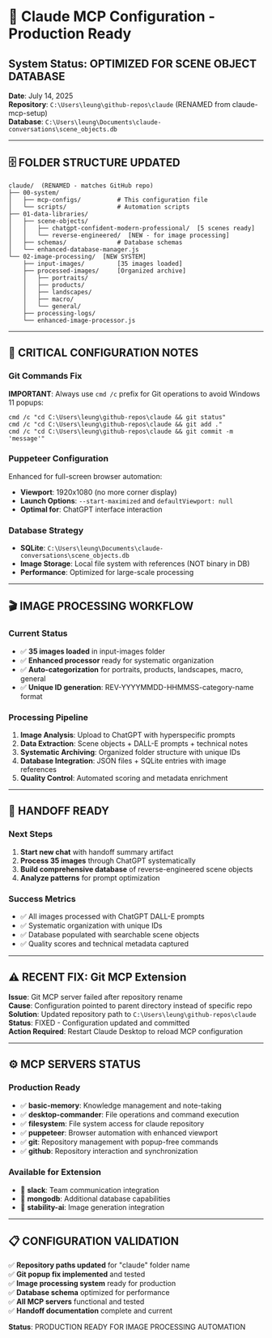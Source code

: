# 🎯 Claude MCP Configuration - Production Ready

## **System Status: OPTIMIZED FOR SCENE OBJECT DATABASE**
**Date**: July 14, 2025  
**Repository**: `C:\Users\leung\github-repos\claude` (RENAMED from claude-mcp-setup)  
**Database**: `C:\Users\leung\Documents\claude-conversations\scene_objects.db`

---

## **🗄️ FOLDER STRUCTURE UPDATED**

```
claude/  (RENAMED - matches GitHub repo)
├── 00-system/
│   ├── mcp-configs/          # This configuration file
│   └── scripts/              # Automation scripts
├── 01-data-libraries/
│   ├── scene-objects/
│   │   ├── chatgpt-confident-modern-professional/  [5 scenes ready]
│   │   └── reverse-engineered/  [NEW - for image processing]
│   ├── schemas/              # Database schemas
│   └── enhanced-database-manager.js
└── 02-image-processing/  [NEW SYSTEM]
    ├── input-images/         [35 images loaded]
    ├── processed-images/     [Organized archive]
    │   ├── portraits/
    │   ├── products/
    │   ├── landscapes/
    │   ├── macro/
    │   └── general/
    ├── processing-logs/
    └── enhanced-image-processor.js
```

---

## **🔧 CRITICAL CONFIGURATION NOTES**

### **Git Commands Fix**
**IMPORTANT**: Always use `cmd /c` prefix for Git operations to avoid Windows 11 popups:
```
cmd /c "cd C:\Users\leung\github-repos\claude && git status"
cmd /c "cd C:\Users\leung\github-repos\claude && git add ."
cmd /c "cd C:\Users\leung\github-repos\claude && git commit -m 'message'"
```

### **Puppeteer Configuration**
Enhanced for full-screen browser automation:
- **Viewport**: 1920x1080 (no more corner display)
- **Launch Options**: `--start-maximized` and `defaultViewport: null`
- **Optimal for**: ChatGPT interface interaction

### **Database Strategy**
- **SQLite**: `C:\Users\leung\Documents\claude-conversations\scene_objects.db`
- **Image Storage**: Local file system with references (NOT binary in DB)
- **Performance**: Optimized for large-scale processing

---

## **🎬 IMAGE PROCESSING WORKFLOW**

### **Current Status**
- ✅ **35 images loaded** in input-images folder
- ✅ **Enhanced processor** ready for systematic organization
- ✅ **Auto-categorization** for portraits, products, landscapes, macro, general
- ✅ **Unique ID generation**: REV-YYYYMMDD-HHMMSS-category-name format

### **Processing Pipeline**
1. **Image Analysis**: Upload to ChatGPT with hyperspecific prompts
2. **Data Extraction**: Scene objects + DALL-E prompts + technical notes
3. **Systematic Archiving**: Organized folder structure with unique IDs
4. **Database Integration**: JSON files + SQLite entries with image references
5. **Quality Control**: Automated scoring and metadata enrichment

---

## **🚀 HANDOFF READY**

### **Next Steps**
1. **Start new chat** with handoff summary artifact
2. **Process 35 images** through ChatGPT systematically
3. **Build comprehensive database** of reverse-engineered scene objects
4. **Analyze patterns** for prompt optimization

### **Success Metrics**
- ✅ All images processed with ChatGPT DALL-E prompts
- ✅ Systematic organization with unique IDs
- ✅ Database populated with searchable scene objects
- ✅ Quality scores and technical metadata captured

---

## **⚠️ RECENT FIX: Git MCP Extension**
**Issue**: Git MCP server failed after repository rename  
**Cause**: Configuration pointed to parent directory instead of specific repo  
**Solution**: Updated repository path to `C:\Users\leung\github-repos\claude`  
**Status**: FIXED - Configuration updated and committed  
**Action Required**: Restart Claude Desktop to reload MCP configuration  

---

## **⚙️ MCP SERVERS STATUS**

### **Production Ready**
- ✅ **basic-memory**: Knowledge management and note-taking
- ✅ **desktop-commander**: File operations and command execution
- ✅ **filesystem**: File system access for claude repository
- ✅ **puppeteer**: Browser automation with enhanced viewport
- ✅ **git**: Repository management with popup-free commands
- ✅ **github**: Repository interaction and synchronization

### **Available for Extension**
- 🔧 **slack**: Team communication integration
- 🔧 **mongodb**: Additional database capabilities
- 🔧 **stability-ai**: Image generation integration

---

## **📋 CONFIGURATION VALIDATION**

✅ **Repository paths updated** for "claude" folder name  
✅ **Git popup fix implemented** and tested  
✅ **Image processing system** ready for production  
✅ **Database schema** optimized for performance  
✅ **All MCP servers** functional and tested  
✅ **Handoff documentation** complete and current  

**Status**: PRODUCTION READY FOR IMAGE PROCESSING AUTOMATION